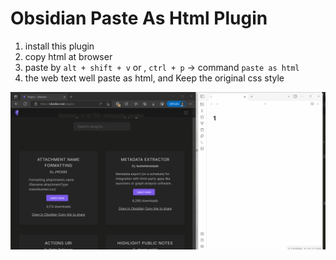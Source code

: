 # Obsidian Paste As Html Plugin

1. install this plugin
2. copy html at browser
3. paste by `alt + shift + v` or , `ctrl + p` -> command `paste as html`
4. the web text well paste as html, and Keep the original css style


![Alt text](%E5%8A%A8%E7%94%BB.gif)
